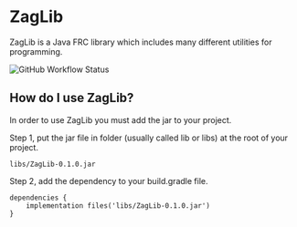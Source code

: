# ZagLib
ZagLib is a Java FRC library which includes many different utilities for programming.

![GitHub Workflow Status](https://img.shields.io/github/workflow/status/zagdrath/ZagLib/Java%20CI?label=ZagLib%20Build&logo=github)

## How do I use ZagLib?
In order to use ZagLib you must add the jar to your project.

Step 1, put the jar file in folder (usually called lib or libs) at the root of your project.
```
libs/ZagLib-0.1.0.jar
```

Step 2, add the dependency to your build.gradle file.
```
dependencies {
    implementation files('libs/ZagLib-0.1.0.jar')
}
```
